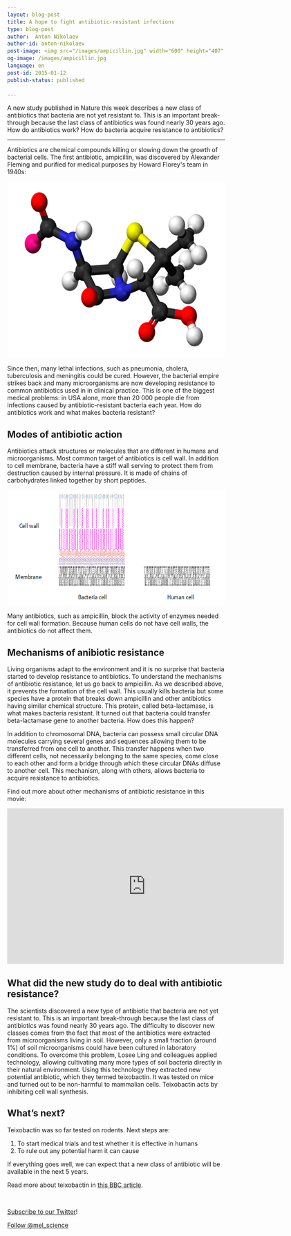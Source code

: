```yaml
---
layout: blog-post
title: A hope to fight antibiotic-resistant infections
type: blog-post
author:  Anton Nikolaev
author-id: anton-nikolaev
post-image: <img src="/images/ampicillin.jpg" width="600" height="407" alt="Molecule of ampicillin">
og-image: /images/ampicillin.jpg
language: en
post-id: 2015-01-12
publish-status: published

---
```

A new study published in Nature this week describes a new class of antibiotics that bacteria are not yet resistant to. This is an important break-through because the last class of antibiotics was found nearly 30 years ago. How do antibiotics work? How do bacteria acquire resistance to antibiotics?
<!-- more -->

---

Antibiotics are chemical compounds killing or slowing down the growth of bacterial cells. The first antibiotic, ampicillin, was discovered by Alexander Fleming and purified for medical purposes by Howard Florey's team in 1940s:

<img src="/images/ampicillin.jpg" width="600" height="407" alt="Molecule of ampicillin">

Since then, many lethal infections, such as pneumonia, cholera, tuberculosis and meningitis could be cured.  However, the bacterial empire strikes back and many microorganisms are now developing resistance to common antibiotics used in in clinical practice. This is one of the biggest medical problems: in USA alone, more than 20 000 people die from infections caused by antibiotic-resistant bacteria each year. How do antibiotics work and what makes bacteria resistant?

## Modes of antibiotic action

Antibiotics attack structures or molecules that are different in humans and microorganisms. Most common target of antibiotics is cell wall. In addition to cell membrane, bacteria have a stiff wall serving to protect them from destruction caused by internal pressure. It is made of chains of carbohydrates linked together by short peptides. 

<img src="/images/bacteriawall.png" width="600" height="266" alt="Bacteria cell wall vs human cell membrane">


Many antibiotics, such as ampicillin, block the activity of enzymes needed for cell wall formation. Because human cells do not have cell walls, the antibiotics do not affect them. 

## Mechanisms of anibiotic resistance

Living organisms adapt to the environment and it is no surprise that bacteria started to develop resistance to antibiotics. To understand the mechanisms of antibiotic resistance, let us go back to ampicillin. As we described above, it prevents the formation of the cell wall. This usually kills bacteria but some species have a protein that breaks down ampicillin and other antibiotics having similar chemical structure. This protein, called beta-lactamase, is what makes bacteria resistant. It turned out that bacteria could transfer beta-lactamase gene to another bacteria. How does this happen?

In addition to chromosomal DNA, bacteria can possess small circular DNA molecules carrying several genes and sequences allowing them to be transferred from one cell to another. This transfer happens when two different cells, not necessarily belonging to the same species, come close to each other and form a bridge through which these circular DNAs diffuse to another cell. This mechanism, along with others, allows bacteria to acquire resistance to antibiotics.

Find out more about other mechanisms of antibiotic resistance in this movie:

<iframe width="640" height="360" src="http://www.youtube.com/embed/qBdYnRhdWcQ?rel=0" frameborder="0" allowfullscreen></iframe>
<br>

## What did the new study do to deal with antibiotic resistance?

The scientists discovered a new type of antibiotic that bacteria are not yet resistant to. This is an important break-through because the last class of antibiotics was found nearly 30 years ago. The difficulty to discover new classes comes from the fact that most of the antibiotics were extracted from microorganisms living in soil. However, only a small fraction (around 1%) of soil microorganisms could have been cultured in laboratory conditions. To overcome this problem, Losee Ling and colleagues applied technology, allowing cultivating many more types of soil bacteria directly in their natural environment. Using this technology they extracted new potential antibiotic, which they termed teixobactin. It was tested on mice and turned out to be non-harmful to mammalian cells. Teixobactin acts by inhibiting cell wall synthesis.


## What’s next?

Teixobactin was so far tested on rodents. Next steps are:

1. To start medical trials and test whether it is effective in humans 
2. To rule out any potential harm it can cause 

If everything goes well, we can expect that a new class of antibiotic will be available in the next 5 years.

Read more about teixobactin in <a href="http://www.bbc.co.uk/news/health-30657486">this BBC article</a>.

<br/>

<a href="https://twitter.com/mel_science">Subscribe to our Twitter</a>!

<!-- Begin Twitter follow -->
<a href="https://twitter.com/mel_science" class="twitter-follow-button" data-show-count="false" data-size="large">Follow @mel_science</a>
<script>!function(d,s,id){var js,fjs=d.getElementsByTagName(s)[0],p=/^http:/.test(d.location)?'http':'https';if(!d.getElementById(id)){js=d.createElement(s);js.id=id;js.src=p+'://platform.twitter.com/widgets.js';fjs.parentNode.insertBefore(js,fjs);}}(document, 'script', 'twitter-wjs');</script>
<!-- End Twitter follow -->
